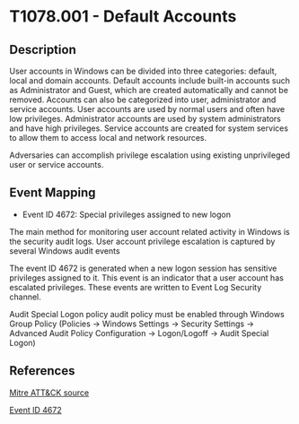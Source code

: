 # T1078.001 - Default Accounts

## Description

User accounts in Windows can be divided into three categories: default, local and domain accounts. Default accounts include built-in accounts such as Administrator and Guest, which are created automatically and cannot be removed. Accounts can also be categorized into user, administrator and service accounts. User accounts are used by normal users and often have low privileges. Administrator accounts are used by system administrators and have high privileges. Service accounts are created for system services to allow them to access local and network resources.

Adversaries can accomplish privilege escalation using existing unprivileged user or service accounts. 

## Event Mapping

* Event ID 4672: Special privileges assigned to new logon

The main method for monitoring user account related activity in Windows is the security audit logs. User account privilege escalation is captured by several Windows audit events

The event ID 4672 is generated when a new logon session has sensitive privileges assigned to it. This event is an indicator that a user account has escalated privileges. These events are written to Event Log Security channel.

Audit Special Logon policy audit policy must be enabled through Windows Group Policy (Policies → Windows Settings → Security Settings → Advanced Audit Policy Configuration → Logon/Logoff → Audit Special Logon)

## References

[Mitre ATT&CK source](https://attack.mitre.org/techniques/T1078/001/)


[Event ID 4672](https://docs.microsoft.com/en-us/windows/security/threat-protection/auditing/event-4672)
